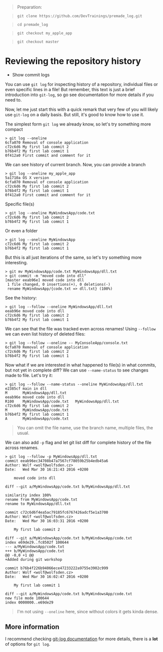 > Preparation:

> `git clone https://github.com/DevTrainings/premade_log.git`

> `cd premade_log`

> `git checkout my_apple_app`

> `git checkout master`

# Reviewing the repository history

* Show commit logs

You can use `git log` for inspecting history of a repository, individual files or even specific lines in a file! But remember, this text is just a brief introduction into `git-log`, so go see documentation for more details if you need to.

Now, let me just start this with a quick remark that very few of you will likely use `git-log` on a daily basis. But still, it's good to know how to use it.

The simplest form `git log` we already know, so let's try something more compact

```
> git log --oneline
6cfa070 Removal of console application
c72c6d6 My first lab commit 2
b76b4f2 My first lab commit 1
0f412a0 First commit and comment for it
```

We can see history of current branch. Now, you can provide a branch

```
> git log --oneline my_apple_app
5a1710a OS X version
6cfa070 Removal of console application
c72c6d6 My first lab commit 2
b76b4f2 My first lab commit 1
0f412a0 First commit and comment for it
```

Specific file(s)
```
> git log --oneline MyWindowsApp/code.txt
c72c6d6 My first lab commit 2
b76b4f2 My first lab commit 1
```

Or even a folder
```
> git log --oneline MyWindowsApp
c72c6d6 My first lab commit 2
b76b4f2 My first lab commit 1
```

But this is all just iterations of the same, so let's try something more interesting.
```
> git mv MyWindowsApp/code.txt MyWindowsApp/dll.txt
> git commit -m "moved code into dll"
[master eeab96e] moved code into dll
 1 file changed, 0 insertions(+), 0 deletions(-)
 rename MyWindowsApp/{code.txt => dll.txt} (100%)
```

See the history:

```
> git log --follow --oneline MyWindowsApp/dll.txt
eeab96e moved code into dll
c72c6d6 My first lab commit 2
b76b4f2 My first lab commit 1
```

We can see that the file was tracked even across renames! Using `--follow` we can even list history of deleted files:

```
> git log --follow --oneline -- MyConsoleApp/console.txt
6cfa070 Removal of console application
c72c6d6 My first lab commit 2
b76b4f2 My first lab commit 1
```

Now what if we are interested in what happened to file(s) in what commits, but not yet in complete diff? We can use `--name-status` to see changes made to file. Let's try it:

```
> git log --follow --name-status --oneline MyWindowsApp/dll.txt
e2385cf main in dll
M       MyWindowsApp/dll.txt
eeab96e moved code into dll
R100    MyWindowsApp/code.txt   MyWindowsApp/dll.txt
c72c6d6 My first lab commit 2
M       MyWindowsApp/code.txt
b76b4f2 My first lab commit 1
A       MyWindowsApp/code.txt
```

> You can omit the file name, use the branch name, multiple files, the usual.

We can also add `-p` flag and let git list diff for complete history of the file across renames.

```
> git log --follow -p MyWindowsApp/dll.txt
commit eeab96ec34708b47a7567cf78059b25b4edb45a6
Author: Wolf <wolf@wolfsden.cz>
Date:   Wed Mar 30 16:21:43 2016 +0200

    moved code into dll

diff --git a/MyWindowsApp/code.txt b/MyWindowsApp/dll.txt

similarity index 100%
rename from MyWindowsApp/code.txt
rename to MyWindowsApp/dll.txt

commit c72c6d6f4ea5ac79185fc6767426adcf5e1a3700
Author: Wolf <wolf@wolfsden.cz>
Date:   Wed Mar 30 16:03:31 2016 +0200

    My first lab commit 2

diff --git a/MyWindowsApp/code.txt b/MyWindowsApp/code.txt
index e69de29..fc8502f 100644
--- a/MyWindowsApp/code.txt
+++ b/MyWindowsApp/code.txt
@@ -0,0 +1 @@
+Added during git workshop

commit b76b4f226b94066ece47233222a9755e3902c999
Author: Wolf <wolf@wolfsden.cz>
Date:   Wed Mar 30 16:02:47 2016 +0200

    My first lab commit 1

diff --git a/MyWindowsApp/code.txt b/MyWindowsApp/code.txt
new file mode 100644
index 0000000..e69de29
```

> I'm not using `--oneline` here, since without colors it gets kinda dense.

## More information

I recommend checking [git-log documentation](https://git-scm.com/docs/git-log) for more details, there is a **lot** of options for `git log`.
